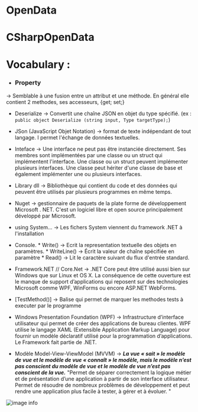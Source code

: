 # OpenData

# CSharpOpenData

# Vocabulary :

* ### Property 
-> Semblable à une fusion entre un attribut et une méthode. En général elle contient 2 methodes, ses accesseurs, {get; set;}

* Deserialize -> Convertit une chaîne JSON en objet du type spécifié. (ex : ``` public object Deserialize (string input, Type targetType); ```)

* JSon (JavaScript Objet Notation) -> format de texte indépendant de tout langage. I permet l'échange de données textuelles. 

* Inteface -> Une interface ne peut pas être instanciée directement. Ses membres sont implémentées par une classe ou un struct qui implémentent l'interface.
Une classe ou un struct peuvent implémenter plusieurs interfaces. Une classe peut hériter d'une classe de base et également implémenter une ou plusieurs interfaces.

* Library dll -> Bibliothèque qui contient du code et des données qui peuvent être utilisés par plusieurs programmes en même temps.

* Nuget -> gestionnaire de paquets de la plate forme de développement Microsoft . NET. C'est un logiciel libre et open source principalement développé par Microsoft.

* using System... -> Les fichers System viennent du framework .NET à l'installation

* Console. * Write() -> Ecrit la representation textuelle des objets en paramètres.
           * WriteLine() -> Écrit la valeur de chaîne spécifiée en paramètre
           * Read() -> Lit le caractère suivant du flux d'entrée standard.
          

* Framework.NET // Core.Net -> .NET Core peut être utilisé aussi bien sur Windows que sur Linux et OS X.
La conséquence de cette ouverture est le manque de support d’applications qui reposent sur des technologies Microsoft comme WPF, WinForms ou encore ASP.NET WebForms.

* [TestMethod()] -> Balise qui permet de marquer les methodes tests à executer par le programme

* Windows Presentation Foundation (WPF) ->  Infrastructure d’interface utilisateur qui permet de créer des applications de bureau clientes. WPF utilise le langage XAML (Extensible Application Markup Language) pour fournir un modèle déclaratif utilisé pour la programmation d’applications. Le Framework fait partie de .NET.

 * Modèle Model-View-ViewModel (MVVM) -> _**La vue « sait » le modèle de vue et le modèle de vue « connaît » le modèle, mais le modèle n’est pas conscient du modèle de vue et le modèle de vue n’est pas conscient de la vue.**_
"Permet de séparer correctement la logique métier et de présentation d’une application à partir de son interface utilisateur. Permet de résoudre de nombreux problèmes de développement et peut rendre une application plus facile à tester, à gérer et à évoluer. "
 
![image info](https://docs.microsoft.com/fr-fr/xamarin/xamarin-forms/enterprise-application-patterns/mvvm-images/mvvm.png)
